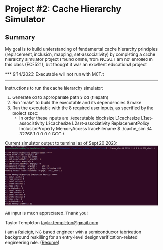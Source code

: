 # Project #2: Cache Hierarchy Simulator

## Summary
My goal is to build understanding of fundamental cache hierarchy principles (replacement, inclusion, mapping, set-associativity) by completing a cache hierarchy simulator project I found online, from NCSU.  I am not enrolled in this class (ECE521), but thought it was an excellent educational project.

*** 9/14/2023: Executable will not run with MCT.t 

-----------------

Instructions to run the cache hierarchy simulator:

1. Generate cd to appropariate path
   $ cd (filepath)
3. Run 'make' to build the executable and its dependencies
   $  make
4. Run the executable with the 8 required user inputs, as specified by the project spec:
     * In order these inputs are ./executable blocksize L1cachesize L1set-associativity L2cachesize L2set-associativity ReplacementPolicy InclusionProperty MemoryAccessTraceFilename
   $  ./cache_sim 64 32768 1 0 0 0 0 GCC.t

Current simulator output to terminal as of Sept 20 2023:
![](https://github.com/taylortempleton/CacheHierarchySimulator/blob/main/Docs/TerminalOutput_Sept20_2023.png)

All input is much appreciated.  Thank you!

Taylor Templeton
taylor.templeton@gmail.com

I am a Raleigh, NC based engineer with a semiconductor fabrication background reskilling for an entry-level design verification-related engineering role. ([Resume](https://github.com/taylortempleton/VerificationPractice_SimpleCPU/blob/main/Docs/2023_09_Sept_20_TaylorTempleton.pdf))
